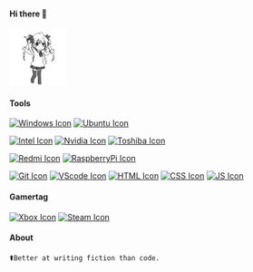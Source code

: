 #### Hi there 👋

<!--
**Xrunes/xrunes** is a ✨ _special_ ✨ repository because its `README.md` (this file) appears on your GitHub profile.

Here are some ideas to get you started:

- 🔭 I’m currently working on ...
- 🌱 I’m currently learning ...
- 👯 I’m looking to collaborate on ...
- 🤔 I’m looking for help with ...
- 💬 Ask me about ...
- 📫 How to reach me: ...
- 😄 Pronouns: ...
- ⚡ Fun fact: ...
-->

<p>
    <img src="https://raw.githubusercontent.com/Xrunes/xrunes/main/Pani_poni_dash.gif" width="100px" height="100px">
</p>

#### Tools

[![Windows Icon](https://img.shields.io/badge/Windows-11-0078D6?style=flat-square&logo=Windows)](https://www.microsoft.com/zh-cn/software-download/windows11)
[![Ubuntu Icon](https://img.shields.io/badge/Ubuntu-20.04%20LTS-E95420?style=flat-square&logo=Ubuntu)](https://cn.ubuntu.com/download)

[![Intel Icon](https://img.shields.io/badge/Intel-i5--10400F-0071C5?style=flat-square&logo=intel)](https://ark.intel.com/content/www/cn/zh/ark/products/199278/intel-core-i5-10400f-processor-12m-cache-up-to-4-30-ghz.html?wapkw=i5%2010400f)
[![Nvidia Icon](https://img.shields.io/badge/NVIDIA-RTX%202060-76B900?style=flat-square&logo=NVIDIA)](https://www.nvidia.cn/geforce/graphics-cards/rtx-2060/)
[![Toshiba Icon](https://img.shields.io/badge/TOSHIBA-P300-FF0000?style=flat-square&logo=TOSHIBA)](https://toshiba-semicon-storage.com/cn/canvio/product/internal/p300.html)

<!--[![](https://img.shields.io/badge/Redmi-Note%207-FA6709?style=flat-square&logo=Xiaomi)](https://www.mi.com/redminote7)纪念我退役的Redmi Note 7-->
<!--[![](https://img.shields.io/badge/Redmi-Note%209-FA6709?style=flat-square&logo=Xiaomi)](https://www.mi.com/redminote9-4g)纪念Redmi Note 9已退役-->
[![Redmi Icon](https://img.shields.io/badge/Redmi-Note%2012%20Turbo-FA6709?style=flat-square&logo=Xiaomi)](https://www.mi.com/redmi-note-12-turbo)
[![RaspberryPi Icon](https://img.shields.io/badge/Raspberry%20Pi-4B-C51A4A?style=flat-square&logo=Raspberry%20Pi)](https://www.raspberrypi.org/products/raspberry-pi-4-model-b/)
<!--[![Surface Icon](https://img.shields.io/badge/Microsoft-Surface%20Pro%206-5e5e5e?style=flat-square&logo=microsoft&logoColor=ffffff)](https://www.microsoft.com/en-us/surface/devices/surface-pro-6)纪念已退役的Surface-->
<!--[![](https://img.shields.io/badge/Audio--Technica-WS660BT-000000?style=flat-square&logo=Audio-Technica)](https://www.audio-technica.com.cn/index.php?op=productdetails&pid=1207&cid=30&sid=50)纪念我退役的WS660BT-->

[![Git Icon](https://img.shields.io/badge/Git-f05032?style=flat-square&logo=git&logoColor=ffffff)](https://git-scm.com)
[![VScode Icon](https://img.shields.io/badge/Visual%20Studio%20code-007ACC?style=flat-square&logo=visual-studio-code&logoColor=ffffff)](https://code.visualstudio.com/)
[![HTML Icon](https://img.shields.io/badge/HTML-e34f26?style=flat-square&logo=html5&logoColor=ffffff)](https://www.w3.org/TR/html52/)
[![CSS Icon](https://img.shields.io/badge/CSS-1572b6?style=flat-square&logo=css3&logoColor=ffffff)](https://www.w3.org/TR/css-2020/)
[![JS Icon](https://img.shields.io/badge/JavaScript-f7df1e?style=flat-square&logo=javascript&logoColor=ffffff)](https://www.javascript.com/)

#### Gamertag

[![Xbox Icon](https://img.shields.io/badge/Xbox-MinoriKnight-107C10?style=flat-square&logo=xbox)](https://www.trueachievements.com/gamer/MinoriKnight)
[![Steam Icon](https://img.shields.io/badge/Steam-夏露恩-000000?style=flat-square&logo=steam)](https://steamcommunity.com/profiles/76561198365652859/)

#### About

<!--🦜Arfeise is a fictional name, what stands for beauty, integrity, bravery.
💕You alse could call my nickname Xrunes. -->
```text
⚰️Better at writing fiction than code.
```
